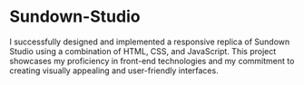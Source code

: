 # Sundown-Studio
I successfully designed and implemented a responsive replica of Sundown Studio using a combination of HTML, CSS, and JavaScript. This project showcases my proficiency in front-end technologies and my commitment to creating visually appealing and user-friendly interfaces.
